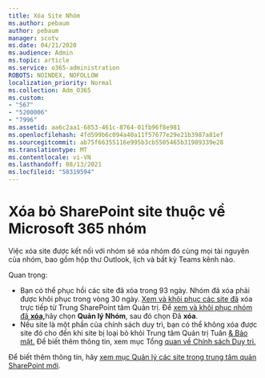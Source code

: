 ```yaml
---
title: Xóa Site Nhóm
ms.author: pebaum
author: pebaum
manager: scotv
ms.date: 04/21/2020
ms.audience: Admin
ms.topic: article
ms.service: o365-administration
ROBOTS: NOINDEX, NOFOLLOW
localization_priority: Normal
ms.collection: Adm_O365
ms.custom:
- "567"
- "5200006"
- "7996"
ms.assetid: aa6c2aa1-6853-461c-8764-01fb96f8e981
ms.openlocfilehash: 4fd599b6c094a40a11f57677e29e21b3987a81ef
ms.sourcegitcommit: ab75f66355116e995b3cb5505465b31989339e28
ms.translationtype: MT
ms.contentlocale: vi-VN
ms.lasthandoff: 08/13/2021
ms.locfileid: "58319594"
---
```

# <a name="delete-a-sharepoint-site-that-belongs-to-a-microsoft-365-group"></a>Xóa bỏ SharePoint site thuộc về Microsoft 365 nhóm

Việc xóa site được kết nối với nhóm sẽ xóa nhóm đó cùng mọi tài nguyên của nhóm, bao gồm hộp thư Outlook, lịch và bất kỳ Teams kênh nào.
  
Quan trọng:

- Bạn có thể phục hồi các site đã xóa trong 93 ngày. Nhóm đã xóa phải được khôi phục trong vòng 30 ngày. [Xem và khôi phục các site đã](https://admin.microsoft.com/sharepoint?page=recyclebin&modern=true) xóa trực tiếp từ Trung SharePoint tâm Quản trị. Để [xem và khôi phục nhóm đã **xóa,**](https://admin.microsoft.com/Adminportal/Home?source=applauncher#/deletedgroups)hãy chọn **Quản lý Nhóm**, sau đó chọn Đã **xóa**.
- Nếu site là một phần của chính sách duy trì, bạn có thể không xóa được site đó cho đến khi site bị loại bỏ khỏi Trung tâm Quản trị Tuân [& Bảo mật.](https://protection.office.com/?rfr=AdminCenter#/retention) Để biết thêm thông tin, xem mục Tổng [quan về Chính sách Duy trì.](https://docs.microsoft.com/microsoft-365/compliance/retention-policies)
  
Để biết thêm thông tin, hãy [xem mục Quản lý các site trong trung tâm quản SharePoint mới](https://docs.microsoft.com/sharepoint/manage-sites-in-new-admin-center).
